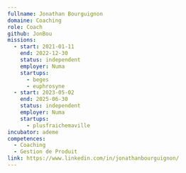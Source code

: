 ```yaml
---
fullname: Jonathan Bourguignon
domaine: Coaching
role: Coach
github: JonBou
missions:
  - start: 2021-01-11
    end: 2022-12-30
    status: independent
    employer: Numa
    startups:
      - beges
      - euphrosyne
  - start: 2023-05-02
    end: 2025-06-30
    status: independent
    employer: Numa
    startups:
      - plusfraichemaville
incubator: ademe
competences:
  - Coaching
  - Gestion de Produit
link: https://www.linkedin.com/in/jonathanbourguignon/
---
```

